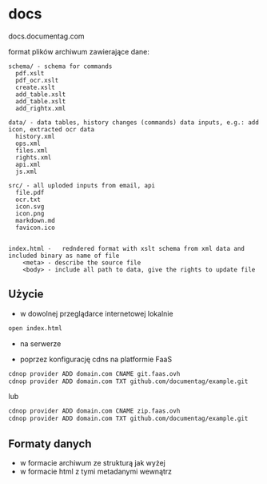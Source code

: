 # docs
docs.documentag.com

format plików archiwum zawierające dane:

    
    
    schema/ - schema for commands
      pdf.xslt
      pdf_ocr.xslt
      create.xslt
      add_table.xslt
      add_table.xslt
      add_rightx.xml
        
    data/ - data tables, history changes (commands) data inputs, e.g.: add icon, extracted ocr data
      history.xml      
      ops.xml
      files.xml
      rights.xml
      api.xml
      js.xml      
    
    src/ - all uploded inputs from email, api
      file.pdf
      ocr.txt
      icon.svg
      icon.png
      markdown.md
      favicon.ico

    
    index.html -   redndered format with xslt schema from xml data and included binary as name of file
        <meta> - describe the source file
        <body> - include all path to data, give the rights to update file



## Użycie

+ w dowolnej przeglądarce internetowej lokalnie

```bash    
open index.html 
```

+ na serwerze


+ poprzez konfigurację cdns na platformie FaaS

```bash
cdnop provider ADD domain.com CNAME git.faas.ovh
cdnop provider ADD domain.com TXT github.com/documentag/example.git
```

lub 
```bash
cdnop provider ADD domain.com CNAME zip.faas.ovh
cdnop provider ADD domain.com TXT github.com/documentag/example.git
```


## Formaty danych


+ w formacie archiwum ze strukturą jak wyżej
+ w formacie html z tymi metadanymi wewnątrz


